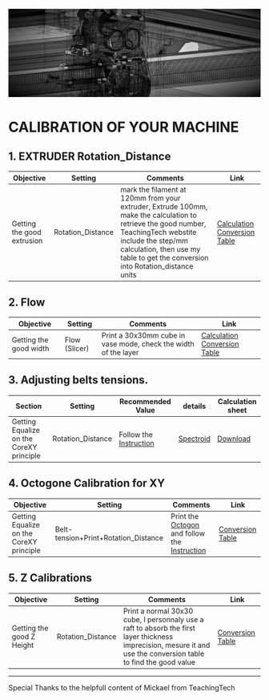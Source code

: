 ![alt text](/image/calibration.png)
# CALIBRATION OF YOUR MACHINE

## 1. EXTRUDER Rotation_Distance
Objective|Setting|Comments|Link
-------|-------|-----------------|-------
Getting the good extrusion|Rotation_Distance|mark the filament at 120mm from your extruder, Extrude 100mm, make the calculation to retrieve the good number, TeachingTech webstite include the step/mm calculation, then use my table to get the conversion into Rotation_distance units|[Calculation](https://teachingtechyt.github.io/calibration.html#esteps) [Conversion Table](https://docs.google.com/spreadsheets/d/1PNDpxMo82B2Yi7_REPhKj44IOn1BJzk-KYgN7mVPe6Q/edit?usp=sharing)

  
## 2. Flow
Objective|Setting|Comments|Link
-------|-------|-----------------|-------
Getting the good width|Flow (Slicer)|Print a 30x30mm cube in vase mode, check the width of the layer |[Calculation](https://teachingtechyt.github.io/calibration.html#flow) [Conversion Table](https://docs.google.com/spreadsheets/d/1PNDpxMo82B2Yi7_REPhKj44IOn1BJzk-KYgN7mVPe6Q/edit?usp=sharing)
## 3. Adjusting belts tensions.
Section|Setting|Recommended Value|details|Calculation sheet
-------|-------|-----------------|------- |-------
Getting Equalize on the CoreXY principle|Rotation_Distance|Follow the [Instruction](/manuals/belt.pdf)|[Spectroid](https://play.google.com/store/apps/details?id=org.intoorbit.spectrum&hl=fr&gl=US) | [Download](/manuals/Belt_Tension_Calculations.ods)

## 4. Octogone Calibration for XY
Objective|Setting|Comments|Link
-------|-------|-----------------|-------
Getting Equalize on the CoreXY principle|Belt-tension+Print+Rotation_Distance|Print the [Octogon](/cad/octogon.stl) and follow the [Instruction](/manuals/calibration.pdf)|[Conversion Table](https://docs.google.com/spreadsheets/d/1PNDpxMo82B2Yi7_REPhKj44IOn1BJzk-KYgN7mVPe6Q/edit?usp=sharing)

## 5. Z Calibrations
Objective|Setting|Comments|Link
-------|-------|-----------------|-------
Getting the good Z Height|Rotation_Distance|Print a normal 30x30 cube, I personnaly use a raft to absorb the first layer thickness imprecision, mesure it and use the conversion table to find the good value| [Conversion Table](https://docs.google.com/spreadsheets/d/1PNDpxMo82B2Yi7_REPhKj44IOn1BJzk-KYgN7mVPe6Q/edit?usp=sharing)

____________________________________________________________________________________  

Special Thanks to the helpfull content of Mickael from TeachingTech

